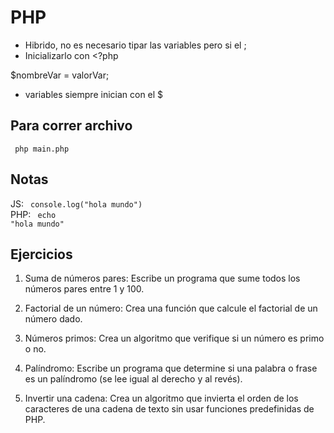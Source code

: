 # PHP

- Hibrido, no es necesario tipar las variables pero si el ;
- Inicializarlo con <?php

$nombreVar = valorVar;  

- variables siempre inician con el $

## Para correr archivo

<code> php main.php </code>

## Notas

JS: <code> console.log("hola mundo") </code> 
<br>
PHP: <code> echo "hola mundo" </code>

## Ejercicios

1. Suma de números pares: Escribe un programa que sume todos los números pares entre 1 y 100.

2. Factorial de un número: Crea una función que calcule el factorial de un número dado.

3. Números primos: Crea un algoritmo que verifique si un número es primo o no.

4. Palíndromo: Escribe un programa que determine si una palabra o frase es un palíndromo (se lee igual al derecho y al revés).

5. Invertir una cadena: Crea un algoritmo que invierta el orden de los caracteres de una cadena de texto sin usar funciones predefinidas de PHP.